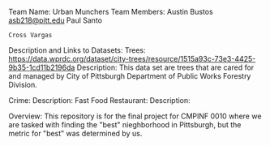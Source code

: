 Team Name: Urban Munchers
Team Members:
    Austin Bustos
        asb218@pitt.edu
    Paul Santo
        
    Cross Vargas
        
Description and Links to Datasets:
Trees: https://data.wprdc.org/dataset/city-trees/resource/1515a93c-73e3-4425-9b35-1cd11b2196da
    Description: This data set are trees that are cared for and managed by City of Pittsburgh Department of Public Works Forestry Division.

Crime: 
    Description: 
Fast Food Restaurant:
    Description: 

Overview: This repository is for the final project for CMPINF 0010 where we are tasked with finding the "best" nieghborhood in Pittsburgh, but the metric for "best" was determined by us.